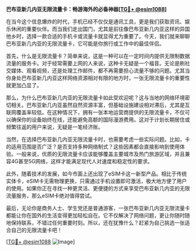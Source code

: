 **巴布亚新几内亚无限流量卡：畅游海外的必备神器[[TG💪+ @esim1088](https://t.me/s/esim1088)]**

在当今这个信息爆炸的时代，手机已经不仅仅是通讯工具，更是我们获取资讯、娱乐休闲的重要伙伴。而当我们走出国门，尤其是前往像巴布亚新几内亚这样的异国他乡时，选择一款合适的手机卡或流量卡就显得尤为重要了。今天，我们就来聊聊巴布亚新几内亚的无限流量卡，它可能是你旅行或工作中的最佳伴侣。

首先，什么是无限流量卡？简单来说，这是一种可以在一定时间内提供无限制数据流量的服务卡。对于经常需要上网的人来说，这种卡无疑是一个福音。无论是刷社交媒体、观看视频，还是处理工作邮件，都不再需要担心流量不够的问题。尤其当你身处巴布亚新几内亚这样网络资源相对有限的地方时，一张无限流量卡的重要性就更加凸显了。

那么，为什么巴布亚新几内亚的无限流量卡如此受欢迎呢？这与当地的网络环境密切相关。巴布亚新几内亚虽然自然资源丰富，但基础设施建设相对滞后，尤其是互联网覆盖率较低。在这种情况下，拥有一张本地运营商提供的无限流量卡，不仅可以确保你的设备始终在线，还能避免高额的国际漫游费用。这对于计划长期居住或频繁往返的用户来说，无疑是一笔经济账。

当然，在选择巴布亚新几内亚无限流量卡时，也需要考虑一些实际问题。比如，卡的适用范围是否广泛？是否支持多种网络制式？这些因素都会直接影响到使用体验。一般来说，优质的无限流量卡应该能够覆盖主要城市及热门旅游区域，并且兼容4G甚至5G网络，这样才能满足现代人对速度和稳定性的要求。

此外，随着技术的发展，如今市面上还出现了eSIM卡这一新型产品。相比于传统实体卡，eSIM卡无需物理更换，只需通过手机设置即可激活，极大地方便了用户的使用。如果你正在寻找一种更灵活、更便捷的方式来享受巴布亚新几内亚的无限流量服务，那么eSIM卡绝对值得尝试。

最后，无论你是商务人士、学生党还是普通游客，一张巴布亚新几内亚无限流量卡都能让你在国外的生活变得更加轻松自在。它不仅解决了网络问题，更让你随时随地保持联系，不错过任何重要时刻。所以，还在犹豫什么？赶紧为自己挑选一张适合自己的无限流量卡吧！

[[TG💪+ @esim1088](https://t.me/s/esim1088) ![Image](https://i.postimg.cc/4NQfJmqS/Snipaste-2025-05-13-00-14-12.png)]